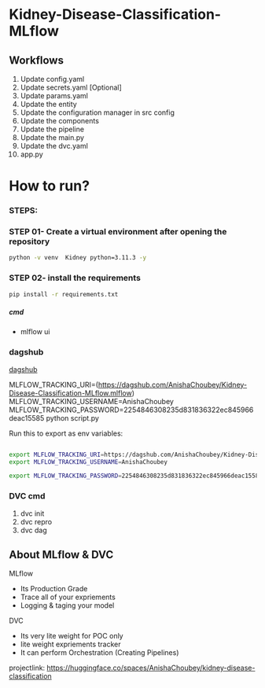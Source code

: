 # Kidney-Disease-Classification-MLflow

## Workflows

1. Update config.yaml
2. Update secrets.yaml [Optional]
3. Update params.yaml
4. Update the entity
5. Update the configuration manager in src config
6. Update the components
7. Update the pipeline 
8. Update the main.py
9. Update the dvc.yaml
10. app.py

# How to run?
### STEPS:

### STEP 01- Create a virtual environment after opening the repository
```bash
python -v venv  Kidney python=3.11.3 -y
```
### STEP 02- install the requirements
```bash
pip install -r requirements.txt
```

##### cmd
- mlflow ui

### dagshub
[dagshub](https://dagshub.com/)

MLFLOW_TRACKING_URI=(https://dagshub.com/AnishaChoubey/Kidney-Disease-Classification-MLflow.mlflow)
MLFLOW_TRACKING_USERNAME=AnishaChoubey
MLFLOW_TRACKING_PASSWORD=2254846308235d831836322ec845966deac15585
python script.py

Run this to export as env variables:

```bash

export MLFLOW_TRACKING_URI=https://dagshub.com/AnishaChoubey/Kidney-Disease-Classification-MLflow.mlflow
export MLFLOW_TRACKING_USERNAME=AnishaChoubey 

export MLFLOW_TRACKING_PASSWORD=2254846308235d831836322ec845966deac15585

```
### DVC cmd

1. dvc init
2. dvc repro
3. dvc dag


## About MLflow & DVC

MLflow

 - Its Production Grade
 - Trace all of your expriements
 - Logging & taging your model


DVC 

 - Its very lite weight for POC only
 - lite weight expriements tracker
 - It can perform Orchestration (Creating Pipelines)




projectlink: https://huggingface.co/spaces/AnishaChoubey/kidney-disease-classification
